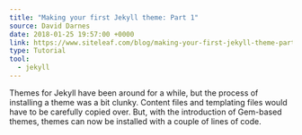 ```yaml
---
title: "Making your first Jekyll theme: Part 1"
source: David Darnes
date: 2018-01-25 19:57:00 +0000
link: https://www.siteleaf.com/blog/making-your-first-jekyll-theme-part-1/
type: Tutorial
tool:
  - jekyll
---
```

Themes for Jekyll have been around for a while, but the process of installing a theme was a bit clunky. Content files and templating files would have to be carefully copied over. But, with the introduction of Gem-based themes, themes can now be installed with a couple of lines of code.





